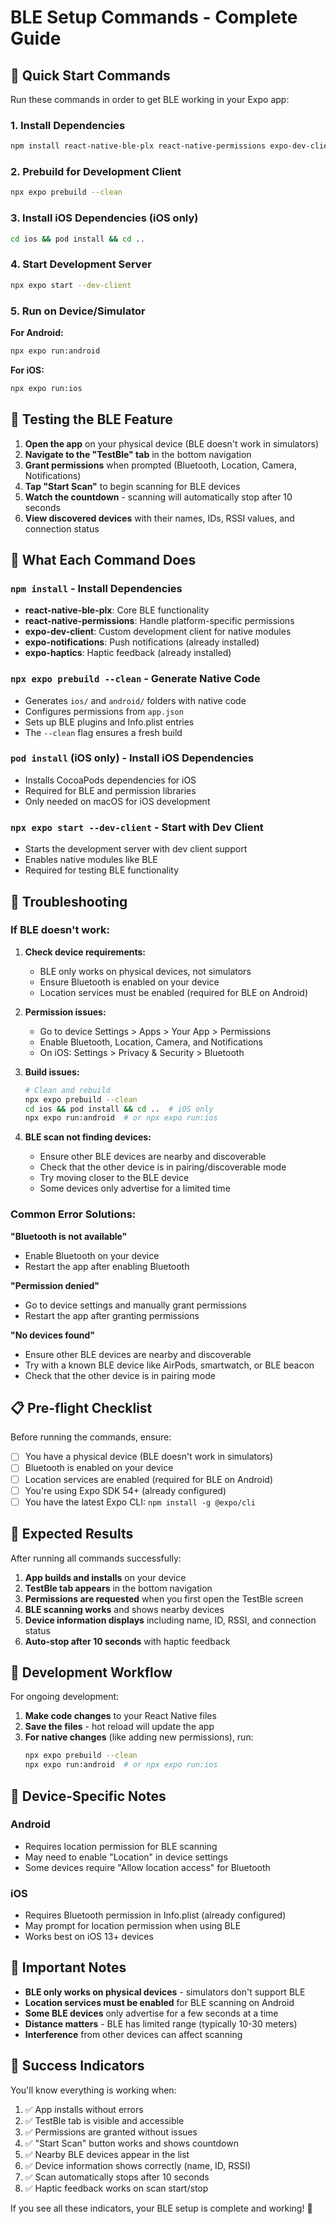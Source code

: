 # BLE Setup Commands - Complete Guide

## 🚀 Quick Start Commands

Run these commands in order to get BLE working in your Expo app:

### 1. Install Dependencies
```bash
npm install react-native-ble-plx react-native-permissions expo-dev-client expo-notifications expo-haptics
```

### 2. Prebuild for Development Client
```bash
npx expo prebuild --clean
```

### 3. Install iOS Dependencies (iOS only)
```bash
cd ios && pod install && cd ..
```

### 4. Start Development Server
```bash
npx expo start --dev-client
```

### 5. Run on Device/Simulator

**For Android:**
```bash
npx expo run:android
```

**For iOS:**
```bash
npx expo run:ios
```

## 📱 Testing the BLE Feature

1. **Open the app** on your physical device (BLE doesn't work in simulators)
2. **Navigate to the "TestBle" tab** in the bottom navigation
3. **Grant permissions** when prompted (Bluetooth, Location, Camera, Notifications)
4. **Tap "Start Scan"** to begin scanning for BLE devices
5. **Watch the countdown** - scanning will automatically stop after 10 seconds
6. **View discovered devices** with their names, IDs, RSSI values, and connection status

## 🔧 What Each Command Does

### `npm install` - Install Dependencies
- **react-native-ble-plx**: Core BLE functionality
- **react-native-permissions**: Handle platform-specific permissions
- **expo-dev-client**: Custom development client for native modules
- **expo-notifications**: Push notifications (already installed)
- **expo-haptics**: Haptic feedback (already installed)

### `npx expo prebuild --clean` - Generate Native Code
- Generates `ios/` and `android/` folders with native code
- Configures permissions from `app.json`
- Sets up BLE plugins and Info.plist entries
- The `--clean` flag ensures a fresh build

### `pod install` (iOS only) - Install iOS Dependencies
- Installs CocoaPods dependencies for iOS
- Required for BLE and permission libraries
- Only needed on macOS for iOS development

### `npx expo start --dev-client` - Start with Dev Client
- Starts the development server with dev client support
- Enables native modules like BLE
- Required for testing BLE functionality

## 🐛 Troubleshooting

### If BLE doesn't work:

1. **Check device requirements:**
   - BLE only works on physical devices, not simulators
   - Ensure Bluetooth is enabled on your device
   - Location services must be enabled (required for BLE on Android)

2. **Permission issues:**
   - Go to device Settings > Apps > Your App > Permissions
   - Enable Bluetooth, Location, Camera, and Notifications
   - On iOS: Settings > Privacy & Security > Bluetooth

3. **Build issues:**
   ```bash
   # Clean and rebuild
   npx expo prebuild --clean
   cd ios && pod install && cd ..  # iOS only
   npx expo run:android  # or npx expo run:ios
   ```

4. **BLE scan not finding devices:**
   - Ensure other BLE devices are nearby and discoverable
   - Check that the other device is in pairing/discoverable mode
   - Try moving closer to the BLE device
   - Some devices only advertise for a limited time

### Common Error Solutions:

**"Bluetooth is not available"**
- Enable Bluetooth on your device
- Restart the app after enabling Bluetooth

**"Permission denied"**
- Go to device settings and manually grant permissions
- Restart the app after granting permissions

**"No devices found"**
- Ensure other BLE devices are nearby and discoverable
- Try with a known BLE device like AirPods, smartwatch, or BLE beacon
- Check that the other device is in pairing mode

## 📋 Pre-flight Checklist

Before running the commands, ensure:

- [ ] You have a physical device (BLE doesn't work in simulators)
- [ ] Bluetooth is enabled on your device
- [ ] Location services are enabled (required for BLE on Android)
- [ ] You're using Expo SDK 54+ (already configured)
- [ ] You have the latest Expo CLI: `npm install -g @expo/cli`

## 🎯 Expected Results

After running all commands successfully:

1. **App builds and installs** on your device
2. **TestBle tab appears** in the bottom navigation
3. **Permissions are requested** when you first open the TestBle screen
4. **BLE scanning works** and shows nearby devices
5. **Device information displays** including name, ID, RSSI, and connection status
6. **Auto-stop after 10 seconds** with haptic feedback

## 🔄 Development Workflow

For ongoing development:

1. **Make code changes** to your React Native files
2. **Save the files** - hot reload will update the app
3. **For native changes** (like adding new permissions), run:
   ```bash
   npx expo prebuild --clean
   npx expo run:android  # or npx expo run:ios
   ```

## 📱 Device-Specific Notes

### Android
- Requires location permission for BLE scanning
- May need to enable "Location" in device settings
- Some devices require "Allow location access" for Bluetooth

### iOS
- Requires Bluetooth permission in Info.plist (already configured)
- May prompt for location permission when using BLE
- Works best on iOS 13+ devices

## 🚨 Important Notes

- **BLE only works on physical devices** - simulators don't support BLE
- **Location services must be enabled** for BLE scanning on Android
- **Some BLE devices** only advertise for a few seconds at a time
- **Distance matters** - BLE has limited range (typically 10-30 meters)
- **Interference** from other devices can affect scanning

## 🎉 Success Indicators

You'll know everything is working when:

1. ✅ App installs without errors
2. ✅ TestBle tab is visible and accessible
3. ✅ Permissions are granted without issues
4. ✅ "Start Scan" button works and shows countdown
5. ✅ Nearby BLE devices appear in the list
6. ✅ Device information shows correctly (name, ID, RSSI)
7. ✅ Scan automatically stops after 10 seconds
8. ✅ Haptic feedback works on scan start/stop

If you see all these indicators, your BLE setup is complete and working! 🎊
